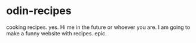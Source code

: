 # odin-recipes
cooking recipes. yes.
Hi me in the future or whoever you are. I am going to make a funny website with recipes. epic.